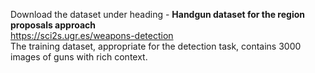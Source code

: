Download the dataset under heading - <b>Handgun dataset for the region proposals approach</b></br>
https://sci2s.ugr.es/weapons-detection </br>
The training dataset, appropriate for the detection task, contains 3000 images of guns with rich context.
